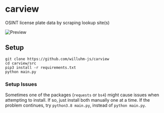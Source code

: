 # carview 
OSINT license plate data by scraping lookup site(s)

![Preview](https://i.ibb.co/NN7bqsD/prew.png) 

## Setup 
``` 
git clone https://github.com/willuhm-js/carview 
cd carview/src 
pip3 install -r requirements.txt 
python main.py 
```

### Setup Issues
Sometimes one of the packages (`requests` or `bs4`) might cause issues when attempting to install. If so, just install both manually one at a time. If the problem continues, try `python3.8 main.py`, instead of `python main.py`.
